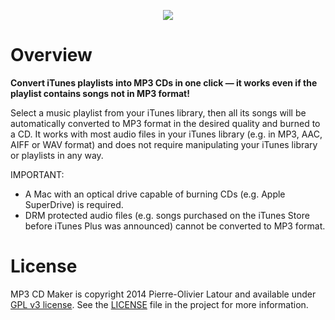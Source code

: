 <p align="center">
<img src="https://raw2.github.com/swisspol/CarCDMaker/master/Resources/Icon.iconset/icon_512x512.png">
</p>

Overview
========

**Convert iTunes playlists into MP3 CDs in one click — it works even if the playlist contains songs not in MP3 format!**

Select a music playlist from your iTunes library, then all its songs will be automatically converted to MP3 format in the desired quality and burned to a CD. It works with most audio files in your iTunes library (e.g. in MP3, AAC, AIFF or WAV format) and does not require manipulating your iTunes library or playlists in any way.

IMPORTANT: 
* A Mac with an optical drive capable of burning CDs (e.g. Apple SuperDrive) is required. 
* DRM protected audio files (e.g. songs purchased on the iTunes Store before iTunes Plus was announced) cannot be converted to MP3 format.

License
=======

MP3 CD Maker is copyright 2014 Pierre-Olivier Latour and available under [GPL v3 license](http://www.gnu.org/licenses/gpl-3.0.txt). See the [LICENSE](LICENSE) file in the project for more information.
